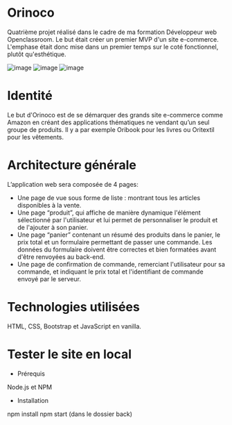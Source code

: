 # Orinoco
Quatrième projet réalisé dans le cadre de ma formation Développeur web Openclassroom. Le but était créer un premier MVP d'un site e-commerce. L'emphase était donc mise dans un premier temps sur le coté fonctionnel, plutôt qu'esthétique.

![image](https://user-images.githubusercontent.com/74512723/110957606-0d5ec580-834c-11eb-9954-ffb38b473474.png) ![image](https://user-images.githubusercontent.com/74512723/110957669-210a2c00-834c-11eb-90b9-678bb05338d3.png) ![image](https://user-images.githubusercontent.com/74512723/110957749-35e6bf80-834c-11eb-8c3e-090f9b2e0f93.png)

# Identité
Le but d'Orinoco est de se démarquer des grands site e-commerce comme Amazon en créant des applications thématiques ne vendant qu’un seul groupe de produits. Il y a par exemple Oribook pour les livres ou Oritextil pour les vêtements.

# Architecture générale
L’application web sera composée de 4 pages:

- Une page de vue sous forme de liste : montrant tous les articles disponibles à la vente.
- Une page “produit”, qui affiche de manière dynamique l'élément sélectionné par l'utilisateur et lui permet de personnaliser le produit et de l'ajouter à son panier.
- Une page “panier” contenant un résumé des produits dans le panier, le prix total et un formulaire permettant de passer une commande. Les données du formulaire doivent être correctes et bien formatées avant d'être renvoyées au back-end.
- Une page de confirmation de commande, remerciant l'utilisateur pour sa commande, et indiquant le prix total et l'identifiant de commande envoyé par le serveur.

# Technologies utilisées
HTML, CSS, Bootstrap et JavaScript en vanilla.

# Tester le site en local

- Prérequis

Node.js et NPM

- Installation

npm install
npm start (dans le dossier back)

